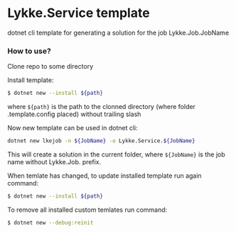 # Lykke.Service template #

dotnet cli template for generating a solution for the job Lykke.Job.JobName

### How to use? ###

Clone repo to some directory

Install template:
```sh
$ dotnet new --install ${path}
```
where `${path}` is the path to the clonned directory (where folder .template.config placed) without trailing slash

Now new template can be used in dotnet cli:

```sh
dotnet new lkejob -n ${JobName} -o Lykke.Service.${JobName}
```
This will create a solution in the current folder, where `${JobName}` is the job name without Lykke.Job. prefix.

When temlate has changed, to update installed template run again command:

```sh
$ dotnet new --install ${path}
```

To remove all installed custom temlates run command:

```sh
$ dotnet new --debug:reinit 
```
